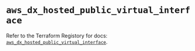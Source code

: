 # `aws_dx_hosted_public_virtual_interface`

Refer to the Terraform Registory for docs: [`aws_dx_hosted_public_virtual_interface`](https://registry.terraform.io/providers/hashicorp/aws/4.65.0/docs/resources/dx_hosted_public_virtual_interface).
